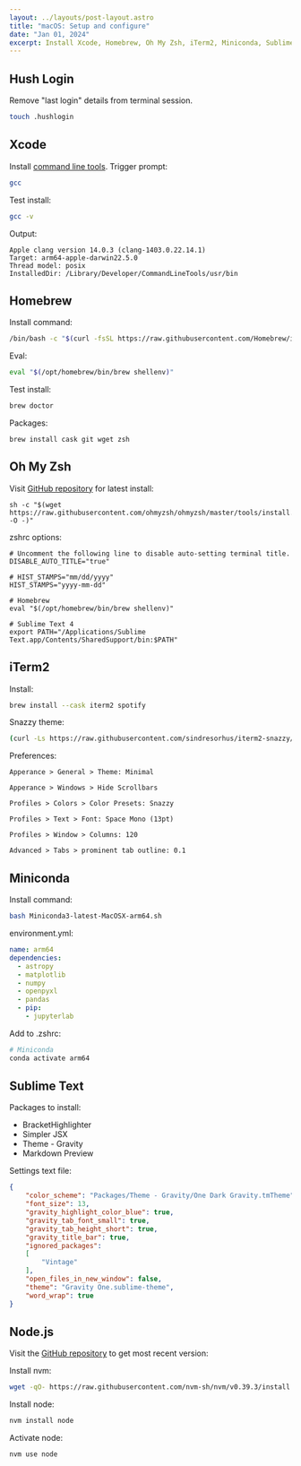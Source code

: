 ```yaml
---
layout: ../layouts/post-layout.astro
title: "macOS: Setup and configure"
date: "Jan 01, 2024"
excerpt: Install Xcode, Homebrew, Oh My Zsh, iTerm2, Miniconda, Sublime Text, and Node.js.
---
```


## Hush Login
Remove "last login" details from terminal session.
```zsh
touch .hushlogin
```

## Xcode
Install [command line tools](https://developer.apple.com/xcode/). Trigger prompt:
```zsh
gcc
```
Test install:
```zsh
gcc -v
```
Output:
```
Apple clang version 14.0.3 (clang-1403.0.22.14.1)
Target: arm64-apple-darwin22.5.0
Thread model: posix
InstalledDir: /Library/Developer/CommandLineTools/usr/bin
```

## Homebrew

Install command:
```zsh
/bin/bash -c "$(curl -fsSL https://raw.githubusercontent.com/Homebrew/install/HEAD/install.sh)"
```
Eval:
```zsh
eval "$(/opt/homebrew/bin/brew shellenv)"
```
Test install:
```zsh
brew doctor
```
Packages:
```shell
brew install cask git wget zsh
```

## Oh My Zsh

Visit [GitHub repository](https://github.com/ohmyzsh/ohmyzsh) for latest install:
```shell
sh -c "$(wget https://raw.githubusercontent.com/ohmyzsh/ohmyzsh/master/tools/install.sh -O -)"
```
zshrc options:
```shell
# Uncomment the following line to disable auto-setting terminal title.
DISABLE_AUTO_TITLE="true"

# HIST_STAMPS="mm/dd/yyyy"
HIST_STAMPS="yyyy-mm-dd"

# Homebrew
eval "$(/opt/homebrew/bin/brew shellenv)"

# Sublime Text 4
export PATH="/Applications/Sublime Text.app/Contents/SharedSupport/bin:$PATH"
```

## iTerm2

Install:
```zsh
brew install --cask iterm2 spotify
```
Snazzy theme:
```zsh
(curl -Ls https://raw.githubusercontent.com/sindresorhus/iterm2-snazzy/main/Snazzy.itermcolors > /tmp/Snazzy.itermcolors && open /tmp/Snazzy.itermcolors)
```
Preferences:
```
Apperance > General > Theme: Minimal

Apperance > Windows > Hide Scrollbars

Profiles > Colors > Color Presets: Snazzy

Profiles > Text > Font: Space Mono (13pt)

Profiles > Window > Columns: 120

Advanced > Tabs > prominent tab outline: 0.1
```

## Miniconda

Install command:
```zsh
bash Miniconda3-latest-MacOSX-arm64.sh
```
environment.yml:
```yml
name: arm64
dependencies:
  - astropy
  - matplotlib
  - numpy
  - openpyxl
  - pandas
  - pip:
    - jupyterlab
```
Add to .zshrc:
```sh
# Miniconda
conda activate arm64
```

## Sublime Text
Packages to install:
- BracketHighlighter
- Simpler JSX
- Theme - Gravity
- Markdown Preview

Settings text file:
```json
{
	"color_scheme": "Packages/Theme - Gravity/One Dark Gravity.tmTheme",
	"font_size": 13,
	"gravity_highlight_color_blue": true,
	"gravity_tab_font_small": true,
	"gravity_tab_height_short": true,
	"gravity_title_bar": true,
	"ignored_packages":
	[
		"Vintage"
	],
	"open_files_in_new_window": false,
	"theme": "Gravity One.sublime-theme",
	"word_wrap": true
}
```

## Node.js

Visit the [GitHub repository](https://github.com/nvm-sh/nvm) to get most recent version:

Install nvm:
```zsh
wget -qO- https://raw.githubusercontent.com/nvm-sh/nvm/v0.39.3/install.sh | bash
```
Install node:
```zsh
nvm install node
```
Activate node:
```zsh
nvm use node
```